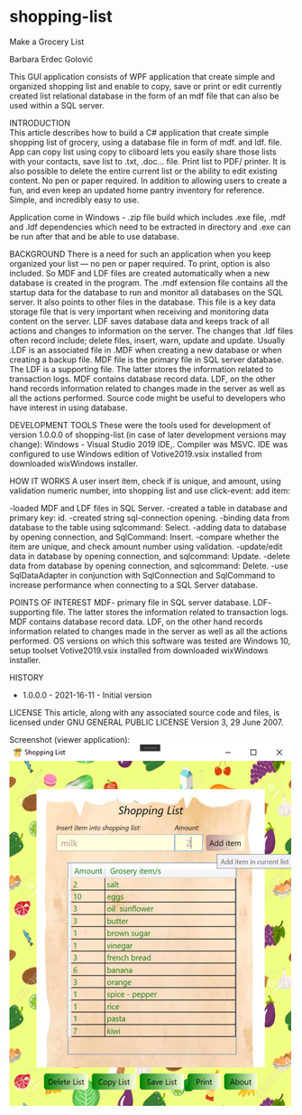 # shopping-list
Make a Grocery List 

Barbara Erdec Golović

This GUI application consists of WPF application that create simple and organized shopping list and enable to copy, save or print or edit currently created list relational database in the 
form of an mdf file that can also be used within a SQL server.

INTRODUCTION  
This article describes how to build a C# application that create simple shopping list of grocery, using a database file in form of mdf. and ldf. file. App can copy list using copy 
to cliboard  lets you easily share those lists with your contacts, save list to .txt, .doc... file. Print list to PDF/ printer. It is also possible to delete the entire current list 
or the ability to edit existing content. No pen or paper required. In addition to allowing users to create a fun, and even keep an updated home pantry inventory for reference. Simple, 
and incredibly easy to use.

Application come in Windows - .zip file build which includes .exe file, .mdf and .ldf dependencies which need to be extracted in directory and .exe can be run after that and be able 
to use database.

BACKGROUND
There is a need for such an application when you keep organized your list — no pen or paper required. To print, option is also included. So MDF and LDF files are created automatically 
when a new database is created in the program. The .mdf extension file contains all the startup data for the database to run and monitor all databases on the SQL server. It also points 
to other files in the database. This file is a key data storage file that is very important when receiving and monitoring data content on the server. LDF saves database data and keeps 
track of all actions and changes to information on the server. The changes that .ldf files often record include; delete files, insert, warn, update and update. Usually .LDF is an 
associated file in .MDF when creating a new database or when creating a backup file. MDF file is the primary file in SQL server database. The LDF is a supporting file. The latter stores 
the information related to transaction logs. MDF contains database record data. LDF, on the other hand records information related to changes made in the server as well as all the 
actions performed. Source code might be useful to developers who have interest in using database.

DEVELOPMENT TOOLS
These were the tools used for development of version 1.0.0.0 of shopping-list (in case of later development versions may change):
Windows - Visual Studio 2019 IDE,. Compiler was MSVC. IDE was configured to use Windows edition of Votive2019.vsix installed from 
downloaded wixWindows installer.

HOW IT WORKS
A user insert item, check if is unique, and amount, using validation numeric number, into shopping list and use click-event: add item:

-loaded MDF and LDF files in SQL Server.
-created a table in database and primary key: id.
-created string sql-connection opening.
-binding data from database to the table using sqlcommand: Select.
-adding data to database by opening connection, and SqlCommand: Insert.
-compare whether the item are unique, and check amount number using validation.
-update/edit data in database by opening connection, and sqlcommand: Update.
-delete data from database by opening connection, and sqlcommand: Delete.
-use SqlDataAdapter in conjunction with SqlConnection and SqlCommand to increase performance when connecting to a SQL Server database.

POINTS OF INTEREST
MDF- primary file in SQL server database. LDF- supporting file. The latter stores the information related to transaction logs. 
MDF contains database record data. LDF, on the other hand records information related to changes made in the server as well as all the 
actions performed.
OS versions on which this software was tested are Windows 10, setup toolset Votive2019.vsix installed from downloaded wixWindows installer. 

HISTORY
-	1.0.0.0 - 2021-16-11 - Initial version

LICENSE
This article, along with any associated source code and files, is licensed under GNU GENERAL PUBLIC LICENSE Version 3, 29 June 2007.

Screenshot (viewer application):
![screenshot](./screenshot.png?raw=true)

 
